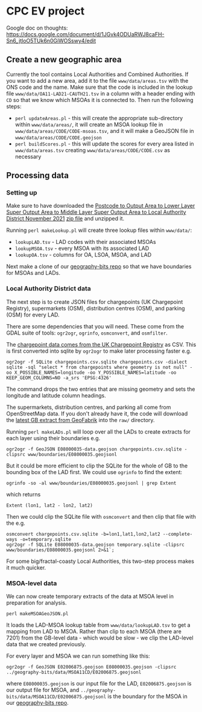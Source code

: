 # CPC EV project

Google doc on thoughts: https://docs.google.com/document/d/1JGvk4ODUaRWJ8caFH-Sn6_jtloO5TUk6n0GiWOSswy4/edit

## Create a new geographic area

Currently the tool contains Local Authorities and Combined Authorities. If you want to add a new area, add it to the file `www/data/areas.tsv` with the ONS code and the name. Make sure that the code is included in the lookup file `www/data/OA11-LAD21-CAUTH21.tsv` in a column with a header ending with `CD` so that we know which MSOAs it is connected to. Then run the following steps:

   * `perl updateAreas.pl` - this will create the appropriate sub-directory within `www/data/areas/`, it will create an MSOA lookup file in `www/data/areas/CODE/CODE-msoas.tsv`, and it will make a GeoJSON file in `www/data/areas/CODE/CODE.geojson`
   * `perl buildScores.pl` - this will update the scores for every area listed in `www/data/areas.tsv` creating `www/data/areas/CODE/CODE.csv` as necessary



## Processing data

### Setting up

Make sure to have downloaded the [Postcode to Output Area to Lower Layer Super Output Area to Middle Layer Super Output Area to Local Authority District November 2021](https://geoportal.statistics.gov.uk/datasets/postcode-to-output-area-to-lower-layer-super-output-area-to-middle-layer-super-output-area-to-local-authority-district-november-2021-lookup-in-the-uk/about) [zip file](https://www.arcgis.com/sharing/rest/content/items/7db6988a695f4c75989f0dc6701d4167/data) and unzipped it.

Running `perl makeLookup.pl` will create three lookup files within `www/data/`:

  * `lookupLAD.tsv` - LAD codes with their associated MSOAs
  * `lookupMSOA.tsv` - every MSOA with its associated LAD
  * `lookupOA.tsv` - columns for OA, LSOA, MSOA, and LAD

Next make a clone of our [geography-bits repo](https://github.com/odileeds/geography-bits/) so that we have boundaries for MSOAs and LADs.

### Local Authority District data

The next step is to create JSON files for chargepoints (UK Chargepoint Registry), supermarkets (OSM), distribution centres (OSM), and parking (OSM) for every LAD.

There are some dependencies that you will need. These come from the GDAL suite of tools: `ogr2ogr`, `ogrinfo`, `osmconvert`, and `osmfilter`.

The [chargepoint data comes from the UK Chargepoint Registry](https://chargepoints.dft.gov.uk/api/retrieve/registry/format/csv) as CSV. This is first converted into sqlite by `ogr2ogr` to make later processing faster e.g.

```
ogr2ogr -f SQLite chargepoints.csv.sqlite chargepoints.csv -dialect sqlite -sql "select * from chargepoints where geometry is not null" -oo X_POSSIBLE_NAMES=longitude -oo Y_POSSIBLE_NAMES=latitude -oo KEEP_GEOM_COLUMNS=NO -a_srs 'EPSG:4326'
```

The command drops the two entries that are missing geometry and sets the longitude and latitude column headings.

The supermarkets, distribution centres, and parking all come from OpenStreetMap data. If you don't already have it, the code will download the [latest GB extract from GeoFabrik](https://download.geofabrik.de/europe/great-britain-latest.osm.pbf) into the `raw/` directory.

Running `perl makeLADs.pl` will loop over all the LADs to create extracts for each layer using their boundaries e.g.

```
ogr2ogr -f GeoJSON E08000035-data.geojson chargepoints.csv.sqlite -clipsrc www/boundaries/E08000035.geojsonl
```

But it could be more efficient to clip the SQLite for the whole of GB to the bounding box of the LAD first. We could use `ogrinfo` to find the extent:

```
ogrinfo -so -al www/boundaries/E08000035.geojsonl | grep Extent
```

which returns

```
Extent (lon1, lat2 - lon2, lat2)
```

Then we could clip the SQLite file with `osmconvert` and then clip that file with the e.g.

```
osmconvert chargepoints.csv.sqlite -b=lon1,lat1,lon2,lat2 --complete-ways -o=temporary.sqlite
ogr2ogr -f SQLite E08000035-data.geojson temporary.sqlite -clipsrc www/boundaries/E08000035.geojsonl 2>&1`;
```

For some big/fractal-coasty Local Authorities, this two-step process makes it much quicker.

### MSOA-level data

We can now create temporary extracts of the data at MSOA level in preparation for analysis. 

```
perl makeMSOAGeoJSON.pl
```

It loads the LAD-MSOA lookup table from `www/data/lookupLAD.tsv` to get a mapping from LAD to MSOA. Rather than clip to each MSOA (there are 7201) from the GB-level data - which would be slow - we clip the LAD-level data that we created previously.

For every layer and MSOA we can run something like this:

```
ogr2ogr -f GeoJSON E02006875.geojson E08000035.geojson -clipsrc ../geography-bits/data/MSOA11CD/E02006875.geojsonl
```

where `E08000035.geojson` is our input file for the LAD, `E02006875.geojson` is our output file for MSOA, and `../geography-bits/data/MSOA11CD/E02006875.geojsonl` is the boundary for the MSOA in our [geography-bits repo](https://github.com/odileeds/geography-bits/).


